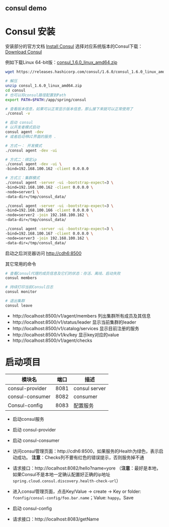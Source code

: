 consul demo
----------

# Consul 安装
安装部分的官方文档 [Install Consul](https://www.consul.io/docs/install/index.html)
选择对应系统版本的Consul下载： [Download Consul](https://www.consul.io/downloads.html)

例如下载Linux 64-bit版：[consul_1.6.0_linux_amd64.zip](https://releases.hashicorp.com/consul/1.6.0/consul_1.6.0_linux_amd64.zip)

```bash
wget https://releases.hashicorp.com/consul/1.6.0/consul_1.6.0_linux_amd64.zip

# 解压
unzip consul_1.6.0_linux_amd64.zip
cd consul
# 也可以将consul路径配置到Path
export PATH=$PATH:/app/spring/consul

# 查看版本信息，如果可以正常显示版本信息，那么接下来就可以正常使用了
./consul -v

# 启动 consul
# 以开发者模式启动
consul agent -dev
# 或者启动带UI界面的服务 . 

# 方式一： 开发模式
./consul agent -dev -ui

# 方式二：绑定ip
./consul agent -dev -ui \
-bind=192.168.100.162 -client 0.0.0.0

# 方式三：集群模式
./consul agent -server -ui -bootstrap-expect=3 \
-bind=192.168.100.162 -client 0.0.0.0 \
-node=server1 \
-data-dir=/tmp/consul_data/

./consul agent -server -ui -bootstrap-expect=3 \
-bind=192.168.100.166 -client 0.0.0.0 \
-node=server2 -join 192.168.100.162 \
-data-dir=/tmp/consul_data/

./consul agent -server -ui -bootstrap-expect=3 \
-bind=192.168.100.167 -client 0.0.0.0 \
-node=server3 -join 192.168.100.162 \
-data-dir=/tmp/consul_data/

```

启动之后浏览器访问 [http://cdh6:8500](http://cdh6:8500/ui/dc1/services)


其它常用的命令
```bash
# 查看Consul代理的成员信息及它们的状态：存活、离线、启动失败
consul members

# 持续打印当前Consul日志
consul monitor

# 退出集群
consul leave

```

* http://localhost:8500/v1/agent/members  列出集群所有成员及其信息
* http://localhost:8500/v1/status/leader  显示当前集群的leader
* http://localhost:8500/v1/catalog/services  显示目前注册的服务
* http://localhost:8500/v1/kv/key            显示key对应的value
* http://localhost:8500/v1/agent/checks



# 启动项目

模块名 | 端口 | 描述
---- | ---- | ---- 
consul-provider | 8081 | consul server
consul-consumer | 8082 | consumer
Consul-config   | 8083 | 配置服务


* 启动consul服务
* 启动 consul-provider
* 启动 consul-consumer
* 访问consul管理页面：http://cdh6:8500，如果服务的Health为绿色，表示启动成功。 **注意**：Checks列不要有红色的错误提示，否则服务掉不通
* 请求接口：http://localhost:8082/hello?name=yore （**注意**：最好是本地，如果Consul不是本地一定确认配置好正确的ip地址`spring.cloud.consul.discovery.health-check-url`）

* 进入consul管理页面，点击Key/Value -> create -> Key or folder: `fconfig/consul-config/foo.bar.name`；Value: `happy`。Save
* 启动 consul-config
* 请求接口：http://localhost:8083/getName






